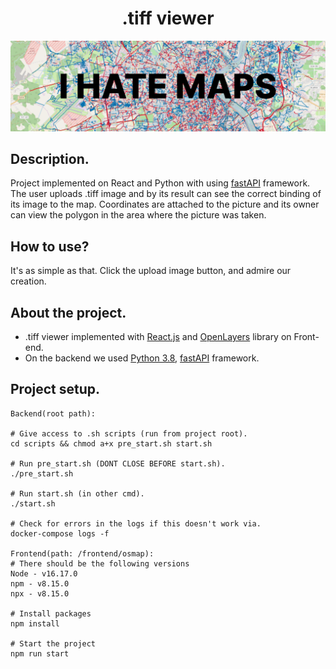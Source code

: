 <h1 align="center">.tiff viewer</h1>

<p align="center"><img src="./readme_assets/PIC2.png"></p>

## Description.
Project implemented on React and Python with using [fastAPI](https://fastapi.tiangolo.com/) framework. The user uploads .tiff
image and by its result can see the correct binding of its image to the map. Coordinates are attached to the picture and
its owner can view the polygon in the area where the picture was taken.

## How to use?
It's as simple as that. Click the upload image button, and admire our creation.

## About the project.
- .tiff viewer implemented with [React.js](https://react.dev/) and [OpenLayers](https://openlayers.org/) library on Front-end.
- On the backend we used [Python 3.8](https://www.python.org/), [fastAPI](https://fastapi.tiangolo.com/) framework.

## Project setup.
```
Backend(root path):

# Give access to .sh scripts (run from project root).
cd scripts && chmod a+x pre_start.sh start.sh

# Run pre_start.sh (DONT CLOSE BEFORE start.sh).
./pre_start.sh

# Run start.sh (in other cmd).
./start.sh

# Check for errors in the logs if this doesn't work via.
docker-compose logs -f

Frontend(path: /frontend/osmap):
# There should be the following versions
Node - v16.17.0
npm - v8.15.0
npx - v8.15.0

# Install packages
npm install

# Start the project
npm run start
```